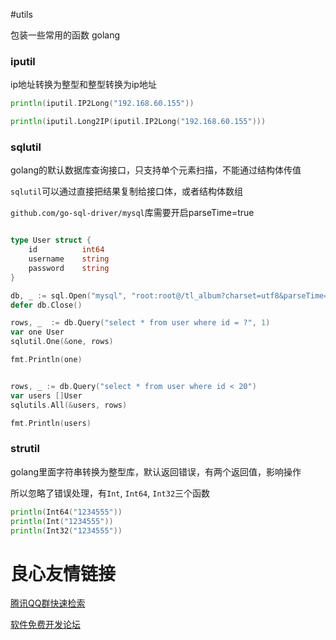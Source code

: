 #utils

包装一些常用的函数 golang


### iputil


ip地址转换为整型和整型转换为ip地址


```go
println(iputil.IP2Long("192.168.60.155"))

println(iputil.Long2IP(iputil.IP2Long("192.168.60.155")))
```


### sqlutil

golang的默认数据库查询接口，只支持单个元素扫描，不能通过结构体传值

`sqlutil`可以通过直接把结果复制给接口体，或者结构体数组

`github.com/go-sql-driver/mysql`库需要开启parseTime=true


```go

type User struct {
    id          int64
    username    string
    password    string
}

db, _ := sql.Open("mysql", "root:root@/tl_album?charset=utf8&parseTime=true")
defer db.Close()

rows, _  := db.Query("select * from user where id = ?", 1)
var one User
sqlutil.One(&one, rows)

fmt.Println(one)


rows, _ := db.Query("select * from user where id < 20")
var users []User
sqlutils.All(&users, rows)

fmt.Println(users)
```


### strutil

golang里面字符串转换为整型库，默认返回错误，有两个返回值，影响操作

所以忽略了错误处理，有`Int`, `Int64`, `Int32`三个函数


```go
println(Int64("1234555"))
println(Int("1234555"))
println(Int32("1234555"))
```


 # 良心友情链接

[腾讯QQ群快速检索](http://u.720life.cn/s/8cf73f7c)

[软件免费开发论坛](http://u.720life.cn/s/bbb01dc0)